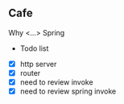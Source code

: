 ## Cafe

Why <...> Spring

- Todo list
- [x] http server
- [x] router
- [x] need to review invoke
- [x] need to review spring invoke
